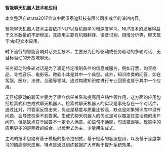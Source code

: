 **智能聊天机器人技术和应用**

本文整理自strata2017会议中武汉泰迪科技有限公司李成华的演讲内容。

智能聊天机器人技术主要依托NLP以及机器学习和深度学习。NLP技术的发展得益于文本数量的不断增加，其应用主要有机器翻译、语音识别、舆情分析等，聊天属于nlp短文本应用。

时下流行的智能音响对话交互技术，主要分为目标驱动或任务驱动的多轮对话、无目标驱动的开放域聊天。

任务驱动的多轮对话是为了满足特定限制条件的信息或服务，例如订票，购买商品、寻找音乐、电影等。微软小冰是其中一个典型。此外，知识库类的问答，如在客服，医疗，法律，金融等领域，通过构建知识库进行专业回答也属于其中一个应用。

无目标驱动的聊天主要为了建立信任关系和提高用户粘性等作用，这方面的应用包括检索式和生成式聊天机器人。检索式聊天机器人的实现是事先存在一个对话库，通过比对，将答案反馈出来，优点是精度与质量比较高，缺点是如果知识库中没有问题，会导致检索不到答案。生成式聊天机器人的优点是可以覆盖任意话题的用户问句，但是缺点在于回答不一定令人满意，如语句不通顺，句法错误等。现实中的应用更多的是两者的结合，以检索式为主，少量用生成式。

主流的技术思路有基于模板的指令控制式，基于检索的客服应用，以及基于深度学习的情感聊天应用，特点是通过训练数据扩大有助于提升系统效果。
